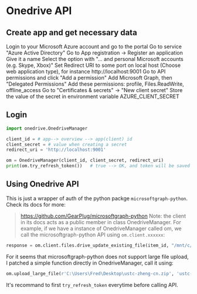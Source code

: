 # Onedrive API
## Create app and get necessary data
Login to your Microsoft Azure account and go to the portal
Go to service "Azure Active Directory"
Go to App registration -> Register an application
Give it a name
Select the option with "... and personal Microsoft accounts (e.g. Skype, Xbox)"
Set Redirect URI to some port on local host (Choose web application type), for instance http://localhost:9001
Go to API permissions and click "Add a permission"
    Add Microsoft Graph, then "Delegated Permissions"
    Add these permissions: profile, Files.ReadWrite, offline_access
Go to "Certificates & secrets" -> "New client secret"
    Store the value of the secret in environment variable AZURE_CLIENT_SECRET

## Login
```python
import onedrive.OnedriveManager

client_id = # app--> overview --> app(client) id
client_secret = # value when creating a secret
redirect_uri = 'http://localhost:9001'

om = OnedriveManager(client_id, client_secret, redirect_uri)
print(om.try_refresh_token())   # true --> OK, and token will be saved locally for future use.
```

## Using Onedrive API
This is just a wrapper of auth of the python packge `microsoftgraph-python`. Check its docs for more:
> https://github.com/GearPlug/microsoftgraph-python
Note: the client in its docs acts as a public member in class OnedriveManager. For example, if we have a instance of OnedriveManager called om, we call the microsoftgraph-python API using `om.client.xxxxxx`:
```python
response = om.client.files.drive_update_existing_file(item_id, "/mnt/c/Users/i/Downloads/image2.jpg")
```

For it seems that microsoftgraph-python does not support large file upload, I patched a simple function directly in OnedriveManager, call it using:
```python
om.upload_large_file(r'C:\Users\Fred\Desktop\ustc-zheng-cn.zip', 'ustc-zheng-cn.zip')
```

It's recommand to first `try_refresh_token` everytime before calling API.


